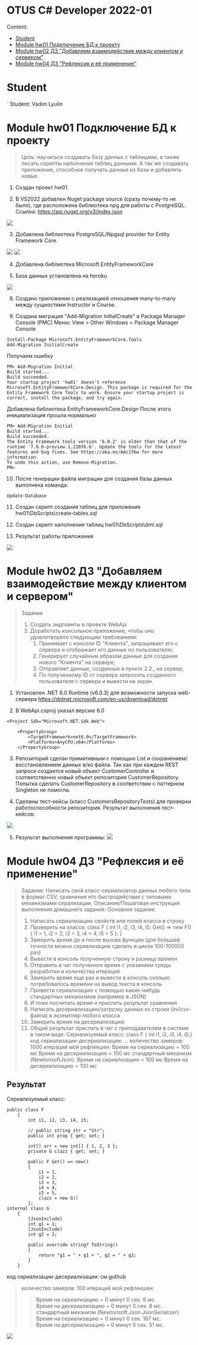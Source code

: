 # OTUS C# Developer 2022-01

Content:
* [Student](#Student)
* [Module hw01 Подключение БД к проекту](#Module-hw01-db)
* [Module hw02 ДЗ "Добавляем взаимодействие между клиентом и сервером"](#Module-hw02-webapi)
* [Module hw04 ДЗ "Рефлексия и её применение"](#Module-hw04-reflection)

# Student
`
Student: Vadim Lyulin

# Module hw01 Подключение БД к проекту <a name="Module-hw01-db"></a>
> Цель: научиться создавать базу данных с таблицами, а также писать скрипты наполнения таблиц данными. 
> А так же создавать приложение, способное получать данные из базы и добавлять новые.

1. Создан проект hw01.

2. В VS2022 добавлен Nuget package source (сразу почему-то не было), где расположена библиотека npg для работы с PostgreSQL.
Ссылка: https://api.nuget.org/v3/index.json

![](hw01/imgs/nuget-package-source.png)

3. Добавлена библиотека  PostgreSQL/Npgsql provider for Entity Framework Core.

![](hw01/imgs/manage-nuget-packages.png)
![](hw01/imgs/install-npgsql-ef-package.png)

4. Добавлена библиотека Microsoft.EntityFrameworkCore

5. База данных установлена на heroku

![](hw01/imgs/heroku-db.png)

8. Создано приложение с реализацией отношения many-to-many между сущностями Instructor и Course.

9. Создана миграция "Add-Migration InitialCreate" в Package Manager Console (PMC)
Меню: View > Other Windows > Package Manager Console
```
Install-Package Microsoft.EntityFrameworkCore.Tools
Add-Migration InitialCreate
```
Получаем ошибку
```
PM> Add-Migration Initial
Build started...
Build succeeded.
Your startup project 'hw01' doesn't reference Microsoft.EntityFrameworkCore.Design. This package is required for the Entity Framework Core Tools to work. Ensure your startup project is correct, install the package, and try again.
```
Добавлена библиотека EntityFrameworkCore.Design
После этого инициализация прошла нормально
```
PM> Add-Migration Initial
Build started...
Build succeeded.
The Entity Framework tools version '6.0.2' is older than that of the runtime '7.0.0-preview.1.22076.6'. Update the tools for the latest features and bug fixes. See https://aka.ms/AAc1fbw for more information.
To undo this action, use Remove-Migration.
PM> 
```

10. После генерации файла миграции для создания базы данных выполнена команда:
```
Update-Database
```
11. Создан скрипт создания таблиц для приложения hw01\DbScripts\create-tables.sql 

12. Создан скрипт наполнения таблиц hw01\DbScripts\dml.sql

13. Результат работы приложения

![](hw01/imgs/program-output-result.png)

# Module hw02 ДЗ "Добавляем взаимодействие между клиентом и сервером" <a name="Module-hw02-webapi"></a>

> Задание
> 1. Создать эндпоинты в проекте WebApi
> 2. Доработать консольное приложение, чтобы оно удовлетворяло следующим требованиям:
>     1. Принимает с консоли ID "Клиента", запрашивает его с сервера и отображает его данные по пользователю;
>     2. Генерирует случайным образом данные для создания нового "Клиента" на сервере;
>     3. Отправляет данные, созданные в пункте 2.2., на сервер;
>     4. По полученному ID от сервера запросить созданного пользователя с сервера и вывести на экран.

1. Установлен .NET 6.0 Runtime (v6.0.3) для возможности запуска web-сервера
https://dotnet.microsoft.com/en-us/download/dotnet

2. В WebApi.csproj указал версию 6.0
```
<Project Sdk="Microsoft.NET.Sdk.Web">

    <PropertyGroup>
        <TargetFramework>net6.0</TargetFramework>
        <Platforms>AnyCPU;x64</Platforms>
    </PropertyGroup>
```

3. Репозиторий сделан примитивным с помощью List и сохранением/восстановлением данных в/из файла.
Так как при каждом REST запросе создается новый объект CustomerController и соответственно новый объект репозитория CustomerRepository.
Попытка сделать CustomerRepository в соответствии с паттерном Singleton не помогла.

4. Сделаны тест-кейсы (класс CustomersRepositoryTests) для проверки работоспособности репозитория.
Результат выполнения тест-кейсов:

![](hw02/imgs/test-execution-result.png)

5. Результат выполнения программы:
![](hw02/imgs/execution-result.png)

# Module hw04 ДЗ "Рефлексия и её применение" <a name="Module-hw04-reflection"></a>
> Задание: Написать свой класс-сериализатор данных любого типа в формат CSV, сравнение его быстродействия с типовыми механизмами серализации.
> Описание/Пошаговая инструкция выполнения домашнего задания:
> Основное задание:
> 1. Написать сериализацию свойств или полей класса в строку
> 2. Проверить на классе: class F { int i1, i2, i3, i4, i5; Get() => new F(){ i1 = 1, i2 = 2, i3 = 3, i4 = 4, i5 = 5 }; }
> 3. Замерить время до и после вызова функции (для большей точности можно сериализацию сделать в цикле 100-100000 раз)
> 4. Вывести в консоль полученную строку и разницу времен
> 5. Отправить в чат полученное время с указанием среды разработки и количества итераций
> 6. Замерить время еще раз и вывести в консоль сколько потребовалось времени на вывод текста в консоль
> 7. Провести сериализацию с помощью каких-нибудь стандартных механизмов (например в JSON)
> 8. И тоже посчитать время и прислать результат сравнения
> 9. Написать десериализацию/загрузку данных из строки (ini/csv-файла) в экземпляр любого класса
> 10. Замерить время на десериализацию
> 11. Общий результат прислать в чат с преподавателем в системе в таком виде: 
>     Сериализуемый класс: class F { int i1, i2, i3, i4, i5;} код сериализации-десериализации: ... 
>     количество замеров: 1000 итераций мой рефлекшен: Время на сериализацию = 100 мс 
>     Время на десериализацию = 100 мс стандартный механизм (NewtonsoftJson): Время на сериализацию = 100 мс Время на десериализацию = 100 мс

## Результат
Сериализуемый класс:
```
public class F
    {
        int i1, i2, i3, i4, i5;

        // public string str = "Str";
        public int prop { get; set; }

        int[] arr = new int[] { 1, 2, 3 };
        private G clazz { get; set; }

        public F Get() => new()
        {
            i1 = 1,
            i2 = 2,
            i3 = 3,
            i4 = 4,
            i5 = 5,
            clazz = new G()
        };
internal class G
    {
        [JsonInclude]
        int g1 = 1;
        [JsonInclude]
        int g2 = 2;

        public override string? ToString()
        {
            return "g1 = " + g1 + ", g2 = " + g2;
        }
    } 
```
код сериализации-десериализации: см.guthub  

>количество замеров: 100 итераций мой рефлекшен:  
>>Время на сериализацию = 0 минут 0 сек. 6 мс.  
>>Время на десериализацию = 0 минут 0 сек. 8 мс.   
>стандартный механизм (Newtonsoft.Json.JsonSerializer):  
>>Время на сериализацию = 0 минут 0 сек. 187 мс.   
>>Время на десериализацию = 0 минут 0 сек. 51 мс.  

![](hw04/imgs/hw04-result.png)
